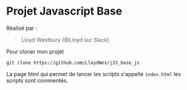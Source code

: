 # Projet Javascript Base

Réalisé par :

> Lloyd Westbury (@Lloyd sur Slack)

Pour cloner mon projet

`git clone https://github.com/LloydWes/j33_base_js`

La page html qui permet de lancer les scripts s'appelle `index.html` les scripts sont commentés.
